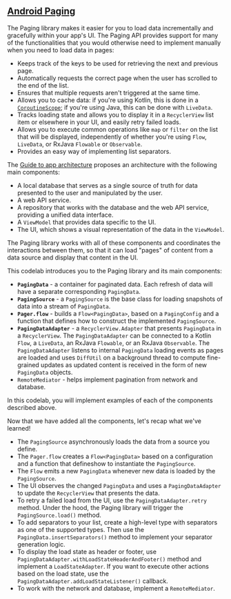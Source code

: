 ## [Android Paging](https://developer.android.com/codelabs/android-paging)

The Paging library makes it easier for you to load data incrementally and gracefully within your app's UI. The Paging API provides support for many of the functionalities that you would otherwise need to implement manually when you need to load data in pages:

- Keeps track of the keys to be used for retrieving the next and previous page.
- Automatically requests the correct page when the user has scrolled to the end of the list.
- Ensures that multiple requests aren't triggered at the same time.
- Allows you to cache data: if you're using Kotlin, this is done in a [`CoroutineScope`](https://kotlin.github.io/kotlinx.coroutines/kotlinx-coroutines-core/kotlinx.coroutines/-coroutine-scope/); if you're using Java, this can be done with `LiveData`.
- Tracks loading state and allows you to display it in a `RecyclerView` list item or elsewhere in your UI, and easily retry failed loads.
- Allows you to execute common operations like `map` or `filter` on the list that will be displayed, independently of whether you're using `Flow`, `LiveData`, or RxJava `Flowable` or `Observable`.
- Provides an easy way of implementing list separators.

The [Guide to app architecture](https://developer.android.com/topic/libraries/architecture/guide.html) proposes an architecture with the following main components:

- A local database that serves as a single source of truth for data presented to the user and manipulated by the user.
- A web API service.
- A repository that works with the database and the web API service, providing a unified data interface.
- A `ViewModel` that provides data specific to the UI.
- The UI, which shows a visual representation of the data in the `ViewModel`.

The Paging library works with all of these components and coordinates the interactions between them, so that it can load "pages" of content from a data source and display that content in the UI.

This codelab introduces you to the Paging library and its main components:

- **`PagingData`** - a container for paginated data. Each refresh of data will have a separate corresponding `PagingData`.
- **`PagingSource`** - a `PagingSource` is the base class for loading snapshots of data into a stream of `PagingData`.
- **`Pager.flow`** - builds a `Flow<PagingData>`, based on a `PagingConfig` and a function that defines how to construct the implemented `PagingSource`.
- **`PagingDataAdapter`** - a `RecyclerView.Adapter` that presents `PagingData` in a `RecyclerView`. The `PagingDataAdapter` can be connected to a Kotlin `Flow`, a `LiveData`, an RxJava `Flowable`, or an RxJava `Observable`. The `PagingDataAdapter` listens to internal `PagingData` loading events as pages are loaded and uses `DiffUtil` on a background thread to compute fine-grained updates as updated content is received in the form of new `PagingData` objects.
- `RemoteMediator` - helps implement pagination from network and database.

In this codelab, you will implement examples of each of the components described above.

Now that we have added all the components, let's recap what we've learned!

- The `PagingSource` asynchronously loads the data from a source you define.
- The `Pager.flow` creates a `Flow<PagingData>` based on a configuration and a function that defineshow to instantiate the `PagingSource`.
- The `Flow` emits a new `PagingData` whenever new data is loaded by the `PagingSource`.
- The UI observes the changed `PagingData` and uses a `PagingDataAdapter` to update the `RecyclerView` that presents the data.
- To retry a failed load from the UI, use the `PagingDataAdapter.retry` method. Under the hood, the Paging library will trigger the `PagingSource.load()` method.
- To add separators to your list, create a high-level type with separators as one of the supported types. Then use the `PagingData.insertSeparators()` method to implement your separator generation logic.
- To display the load state as header or footer, use `PagingDataAdapter.withLoadStateHeaderAndFooter()` method and implement a `LoadStateAdapter`. If you want to execute other actions based on the load state, use the `PagingDataAdapter.addLoadStateListener()` callback.
- To work with the network and database, implement a `RemoteMediator`.